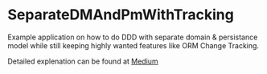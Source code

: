 # SeparateDMAndPmWithTracking
Example application on how to do DDD with separate domain & persistance model while still keeping highly wanted features like ORM Change Tracking.

Detailed explenation can be found at [Medium](https://medium.com/p/ca941ee5d71f/edit)
